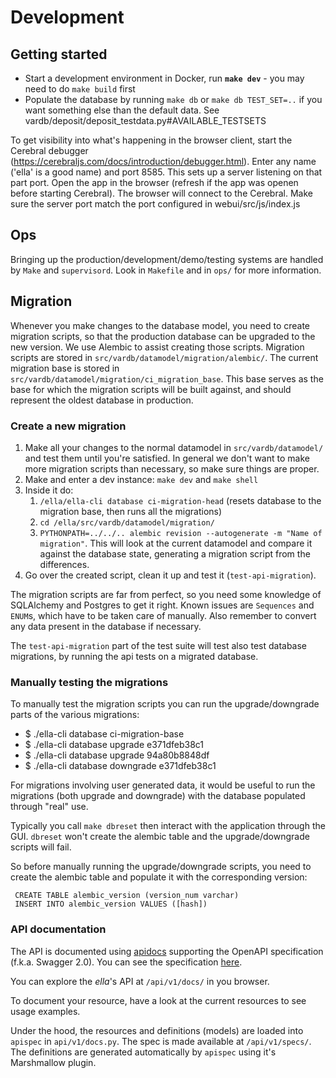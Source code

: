 # Development

## Getting started
- Start a development environment in Docker, run **`make dev`** - you may need to do `make build` first
- Populate the database by running `make db` or `make db TEST_SET=..`
 if you want something else than the default data. See vardb/deposit/deposit_testdata.py#AVAILABLE_TESTSETS

To get visibility into what's happening in the browser client, start the Cerebral debugger (<https://cerebraljs.com/docs/introduction/debugger.html>).
Enter any name ('ella' is a good name) and port 8585. This sets up a server listening on that part port.
Open the app in the browser (refresh if the app was openen before starting Cerebral). The browser will connect
to the Cerebral. Make sure the server port match the port configured in webui/src/js/index.js


## Ops

Bringing up the production/development/demo/testing systems are handled by `Make` and `supervisord`.
Look in `Makefile` and in  `ops/` for more information.

## Migration
Whenever you make changes to the database model, you need to create migration scripts, so that the production database
can be upgraded to the new version. We use Alembic to assist creating those scripts. Migration scripts are stored in
`src/vardb/datamodel/migration/alembic/`. The current migration base is stored in `src/vardb/datamodel/migration/ci_migration_base`.
This base serves as the base for which the migration scripts will be built against, and should represent the oldest
database in production.

### Create a new migration

1. Make all your changes to the normal datamodel in `src/vardb/datamodel/` and test them until you're satisfied.
   In general we don't want to make more migration scripts than necessary, so make sure things are proper.
1. Make and enter a dev instance: `make dev` and `make shell`
1. Inside it do:
    1. `/ella/ella-cli database ci-migration-head` (resets database to the migration base, then runs all the migrations)
    1. `cd /ella/src/vardb/datamodel/migration/`
    1. `PYTHONPATH=../../.. alembic revision --autogenerate -m "Name of migration"`. This will look at the current datamodel
     and compare it against the database state, generating a migration script from the differences.
1. Go over the created script, clean it up and test it (`test-api-migration`).

The migration scripts are far from perfect, so you need some knowledge of SQLAlchemy and Postgres to get it right.
Known issues are `Sequences` and `ENUM`s, which have to be taken care of manually. Also remember to convert any data
present in the database if necessary.

The `test-api-migration` part of the test suite will test also test database migrations, by running the api tests on a migrated database.

### Manually testing the migrations
To manually test the migration scripts you can run the upgrade/downgrade parts of the various migrations:
- $ ./ella-cli database ci-migration-base
- $ ./ella-cli database upgrade e371dfeb38c1
- $ ./ella-cli database upgrade 94a80b8848df
- $ ./ella-cli database downgrade e371dfeb38c1

For migrations involving user generated data, it would be useful to run the migrations (both upgrade and downgrade)
with the database populated through "real" use.

Typically you call `make dbreset` then interact with the application through the GUI.
`dbreset` won't create the alembic table and the upgrade/downgrade scripts will fail.

So before manually running the upgrade/downgrade scripts, you need to create the alembic table and populate it with the corresponding version:
```
 CREATE TABLE alembic_version (version_num varchar)
 INSERT INTO alembic_version VALUES ([hash])
```

### API documentation

The API is documented using [apidocs](https://apispec.readthedocs.io/en/latest/) supporting the OpenAPI specification (f.k.a. Swagger 2.0).
You can see the specification [here](http://swagger.io/specification/).

You can explore the *ella*'s API at `/api/v1/docs/` in you browser.

To document your resource, have a look at the current resources to see usage examples.

Under the hood, the resources and definitions (models) are loaded into `apispec` in `api/v1/docs.py`. The spec is made available at `/api/v1/specs/`.
The definitions are generated automatically by `apispec` using it's Marshmallow plugin.
